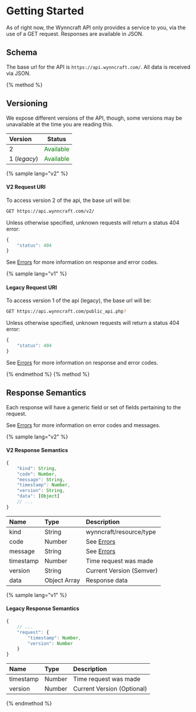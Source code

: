 # Getting Started

As of right now, the Wynncraft API only provides a service to you, via the use of a GET request. Responses are available in JSON.

## Schema
The base url for the API is `https://api.wynncraft.com/`. All data is received via JSON.

{% method %}
## Versioning
We expose different versions of the API, though, some versions may be unavailable at the time you are reading this. 

| Version        | Status                                     |
|:---------------|:------------------------------------------:|
| 2              | <span style="color:green">Available</span> |
| 1 (*legacy*)   | <span style="color:green">Available</span> |

{% sample lang="v2" %}
#### V2 Request URI
To access version 2 of the api, the base url will be: 

```bash
GET https://api.wynncraft.com/v2/
```

Unless otherwise specified, unknown requests will return a status 404 error:
```js
{
    "status": 404
}
```

See [Errors](errors/README.md) for more information on response and error codes.

{% sample lang="v1" %}
#### Legacy Request URI
To access version 1 of the api (legacy), the base url will be: 

```bash
GET https://api.wynncraft.com/public_api.php?
```

Unless otherwise specified, unknown requests will return a status 404 error:
```js
{
    "status": 404
}
```

See [Errors](errors/README.md) for more information on response and error codes.

{% endmethod %}
{% method %}
## Response Semantics
Each response will have a generic field or set of fields pertaining to the request.

See [Errors](errors/README.md) for more information on error codes and messages.

{% sample lang="v2" %}
#### V2 Response Semantics
```js
{
    "kind": String,
    "code": Number,
    "message": String,
    "timestamp": Number,
    "version": String,
    "data": [Object]
    // ...
}
```
| Name      | Type          | Description                    |
|:----------|:--------------|:-------------------------------|
| kind      | String        | wynncraft/resource/type        |
| code      | Number        | See [Errors](errors/README.md) |
| message   | String        | See [Errors](errors/README.md) |
| timestamp | Number        | Time request was made          |
| version   | String        | Current Version (Semver)       |
| data      | Object Array  | Response data                  |

{% sample lang="v1" %}
#### Legacy Response Semantics
```js
{
    // ...
    "request": {
        "timestamp": Number,
        "version": Number
    }
}
```
| Name      | Type          | Description                |
|:----------|:--------------|:---------------------------|
| timestamp | Number        | Time request was made      |
| version   | Number        | Current Version (Optional) |
{% endmethod %}